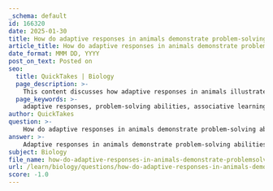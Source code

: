 ```yaml
---
_schema: default
id: 166320
date: 2025-01-30
title: How do adaptive responses in animals demonstrate problem-solving abilities?
article_title: How do adaptive responses in animals demonstrate problem-solving abilities?
date_format: MMM DD, YYYY
post_on_text: Posted on
seo:
  title: QuickTakes | Biology
  page_description: >-
    This content discusses how adaptive responses in animals illustrate problem-solving abilities through learning mechanisms, cognitive development, and behavioral flexibility, highlighting strategies essential for survival in changing environments.
  page_keywords: >-
    adaptive responses, problem-solving abilities, associative learning, operant conditioning, cognitive development, behavioral flexibility, cultural transmission, survival mechanisms, learning strategies, environmental adaptation
author: QuickTakes
question: >-
    How do adaptive responses in animals demonstrate problem-solving abilities?
answer: >-
    Adaptive responses in animals demonstrate problem-solving abilities through various mechanisms of learning and behavioral flexibility. These responses are crucial for survival in dynamic environments, allowing animals to adjust their behaviors based on past experiences and environmental cues.\n\n1. **Associative Learning**: This type of learning involves forming connections between stimuli and responses. For example, an animal may learn to associate a specific sound with danger, enabling it to avoid threats more effectively. This predictive capability enhances decision-making, which is a fundamental aspect of problem-solving. Animals that can predict outcomes based on past experiences are better equipped to navigate challenges in their environment.\n\n2. **Operant Conditioning**: In operant conditioning, animals learn to associate their behaviors with consequences, such as rewards or punishments. For instance, a rat that learns to press a lever to receive food demonstrates an ability to solve problems by modifying its behavior based on the outcomes of its actions. This form of learning is linked to higher cognitive functions and is essential for adapting to complex environments.\n\n3. **Cognitive Development**: The ability to learn and adapt behaviors is closely tied to cognitive development. Neurobiological changes, such as neuroplasticity, allow the brain to reorganize itself based on experiences, enhancing cognitive abilities related to problem-solving. For example, social learning in primates can lead to structural changes in the brain that improve communication and problem-solving skills.\n\n4. **Behavioral Flexibility**: This refers to the capacity of animals to modify their behaviors in response to changing environmental conditions. For instance, if food availability changes, animals that can adapt their foraging strategies are more likely to survive. This flexibility is a key indicator of problem-solving ability, as it requires the animal to assess the situation and adjust its behavior accordingly.\n\n5. **Cultural Transmission**: In social species, behaviors can be learned and passed down through generations. This cultural transmission allows for the sharing of successful problem-solving strategies within a group, enhancing the overall adaptability of the species. For example, if a particular foraging technique proves effective, it may be adopted by others, demonstrating collective problem-solving.\n\nIn summary, adaptive responses in animals showcase their problem-solving abilities through various learning mechanisms, cognitive development, and behavioral flexibility. These adaptations are essential for survival and reproduction, allowing animals to thrive in ever-changing environments.
subject: Biology
file_name: how-do-adaptive-responses-in-animals-demonstrate-problemsolving-abilities.md
url: /learn/biology/questions/how-do-adaptive-responses-in-animals-demonstrate-problemsolving-abilities
score: -1.0
---
```


&nbsp;